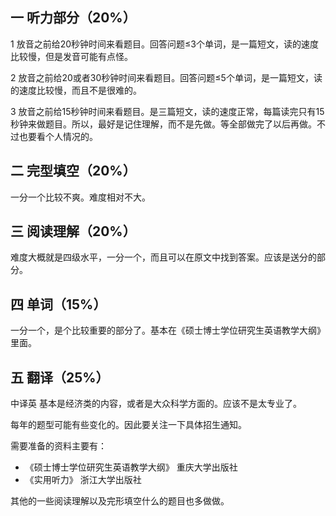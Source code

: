 ## 一 听力部分（20%） ##

1 放音之前给20秒钟时间来看题目。回答问题≤3个单词，是一篇短文，读的速度比较慢，但是发音可能有点怪。 

2 放音之前给20或者30秒钟时间来看题目。回答问题≤5个单词，是一篇短文，读的速度比较慢，而且不是很难的。 

3 放音之前给15秒钟时间来看题目。是三篇短文，读的速度正常，每篇读完只有15秒钟来做题目。所以，最好是记住理解，而不是先做。等全部做完了以后再做。不过也要看个人情况的。 

## 二 完型填空（20%） ## 

一分一个比较不爽。难度相对不大。 

## 三 阅读理解（20%） ##

难度大概就是四级水平，一分一个，而且可以在原文中找到答案。应该是送分的部分。 

## 四 单词（15%） ##

一分一个，是个比较重要的部分了。基本在《硕士博士学位研究生英语教学大纲》里面。 

## 五 翻译（25%） ##

中译英 基本是经济类的内容，或者是大众科学方面的。应该不是太专业了。 

每年的题型可能有些变化的。因此要关注一下具体招生通知。 

需要准备的资料主要有： 

- 《硕士博士学位研究生英语教学大纲》   重庆大学出版社 
- 《实用听力》  浙江大学出版社 

其他的一些阅读理解以及完形填空什么的题目也多做做。 